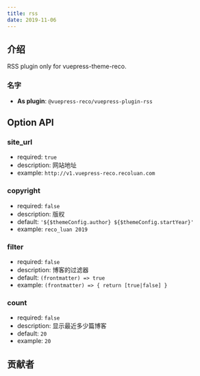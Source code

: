 ```yaml
---
title: rss
date: 2019-11-06
---
```


## 介绍 <GitHubLink repo="vuepress-reco/vuepress-plugin-rss"/>

RSS plugin only for vuepress-theme-reco.

### 名字

- **As plugin**: `@vuepress-reco/vuepress-plugin-rss`

## Option API

### site_url

- required: `true`
- description: 网站地址
- example: `http://v1.vuepress-reco.recoluan.com`

### copyright

- required: `false`
- description: 版权
- default: `'${$themeConfig.author} ${$themeConfig.startYear}'`
- example: `reco_luan 2019`

### filter

- required: `false`
- description: 博客的过滤器
- default: `(frontmatter) => true`
- example: `(frontmatter) => { return [true|false] }`

### count

- required: `false`
- description: 显示最近多少篇博客
- default: `20`
- example: `20`

## 贡献者

<Contributors user="vuepress-reco" repo="vuepress-plugin-rss"></Contributors>
